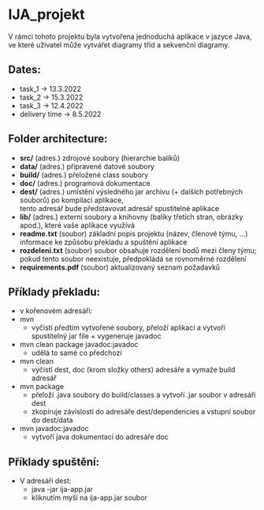 # IJA_projekt
V rámci tohoto projektu byla vytvořena jednoduchá aplikace v jazyce Java, ve které uživatel může vytvářet diagramy tříd a sekvenční diagramy.

## Dates:  
-	task_1 -> 13.3.2022  
-	task_2 -> 15.3.2022  
-	task_3 -> 12.4.2022  
-	delivery time -> 8.5.2022

## Folder architecture:  

- **src/**             (adres.) zdrojové soubory (hierarchie balíků)  
- **data/**            (adres.) připravené datové soubory  
- **build/**           (adres.) přeložené class soubory  
- **doc/**             (adres.) programová dokumentace  
- **dest/**            (adres.) umístění výsledného jar archivu (+ dalších potřebných souborů) po kompilaci aplikace,   
                           tento adresář bude představovat adresář spustitelné aplikace  
- **lib/**             (adres.) externí soubory a knihovny (balíky třetích stran, obrázky apod.), které vaše aplikace využívá  
- **readme.txt**       (soubor) základní popis projektu (název, členové týmu, ...)  
                           informace ke způsobu překladu a spuštění aplikace  
- **rozdeleni.txt**    (soubor) soubor obsahuje rozdělení bodů mezi členy týmu;   
                           pokud tento soubor neexistuje, předpokládá se rovnoměrné rozdělení  
- **requirements.pdf** (soubor) aktualizovaný seznam požadavků

## Příklady překladu:
- v kořenovém adresáři:
- mvn 
	 - vyčistí předtím vytvořené soubory, přeloží aplikaci a vytvoří spustitelný jar file + vygeneruje javadoc
- mvn clean package javadoc:javadoc
	 - udělá to samé co předchozí
- mvn clean
	 - vyčistí dest, doc (krom složky others) adresáře a vymaže build adresář
- mvn package
	 - přeloží .java soubory do build/classes a vytvoří .jar soubor v adresáři dest
	 - zkopíruje závislosti do adresáře dest/dependencies a vstupní soubor do dest/data
- mvn javadoc:javadoc
	 - vytvoří java dokumentaci do adresáře doc
 
## Příklady spuštění:
- V adresáři dest:
	- java -jar ija-app.jar
	- kliknutím myší na ija-app.jar soubor


